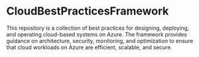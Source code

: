 # CloudBestPracticesFramework
This repository is a collection of best practices for designing, deploying, and operating cloud-based systems on Azure. The framework provides guidance on architecture, security, monitoring, and optimization to ensure that cloud workloads on Azure are efficient, scalable, and secure. 
